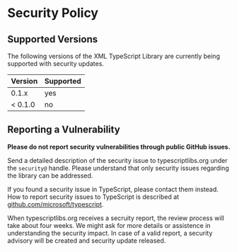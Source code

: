Security Policy
===============



Supported Versions
------------------

The following versions of the XML TypeScript Library are currently being supported with security updates.

| Version | Supported |
| ------- | --------- |
| 0.1.x   | yes       |
| < 0.1.0 | no        |



Reporting a Vulnerability
-------------------------

**Please do not report security vulnerabilities through public GitHub issues.**

Send a detailed description of the security issue to typescriptlibs.org under the `security@` handle.
Please understand that only security issues regarding the library can be addressed.

If you found a security issue in TypeScript, please contact them instead.
How to report security issues to TypeScript is described at [github.com/microsoft/typescript](https://github.com/microsoft/typescript/security/policy).

When typescriptlibs.org receives a secruity report, the review process will take about four weeks.
We might ask for more details or assistence in understanding the security impact.
In case of a valid report, a security advisory will be created and security update released.
